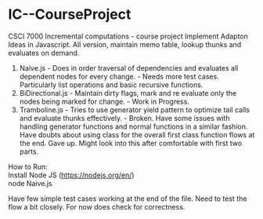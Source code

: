 # IC--CourseProject
CSCI 7000 Incremental computations - course project
Implement Adapton Ideas in Javascript.
All version, maintain memo table, lookup thunks and evaluates on demand.
1. Naive.js - Does in order traversal of dependencies and evaluates all dependent nodes for every change. - Needs more test cases. Particularly list operations and basic recursive functions.
2. BiDirectional.js - Maintain dirty flags, mark and re evaluate only the nodes being marked for change. - Work in Progress.
3. Tramboline.js - Tries to use generator yield pattern to optimize tail calls and evaluate thunks effectively. - Broken. Have some issues with handling generator functions and normal functions in 
a similar fashion. Have doubts about using class for the overall first class function flows at the
end. Gave up. Might look into this after comfortable with first two parts.

How to Run:  
Install Node JS (https://nodejs.org/en/)  
node Naive.js

Have few simple test cases working at the end of the file. Need to test the flow a bit closely. For now
does check for correctness. 
